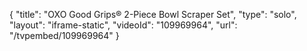 {
    "title": "OXO Good Grips&reg; 2-Piece Bowl Scraper Set",
    "type": "solo",
    "layout": "iframe-static",
    "videoId": "109969964",
    "url": "\/tvpembed\/109969964"
}